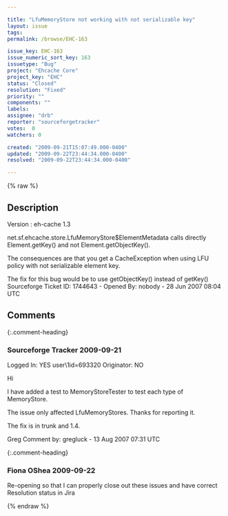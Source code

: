 ```yaml
---

title: "LfuMemoryStore not working with not serializable key"
layout: issue
tags: 
permalink: /browse/EHC-163

issue_key: EHC-163
issue_numeric_sort_key: 163
issuetype: "Bug"
project: "Ehcache Core"
project_key: "EHC"
status: "Closed"
resolution: "Fixed"
priority: ""
components: ""
labels: 
assignee: "drb"
reporter: "sourceforgetracker"
votes:  0
watchers: 0

created: "2009-09-21T15:07:49.000-0400"
updated: "2009-09-22T23:44:34.000-0400"
resolved: "2009-09-22T23:44:34.000-0400"

---
```




{% raw %}



## Description

<div markdown="1" class="description">

Version : eh-cache 1.3

net.sf.ehcache.store.LfuMemoryStore$ElementMetadata calls directly Element.getKey() and not Element.getObjectKey().

The consequences are that you get a CacheException when using LFU policy with not serializable element key.

The fix for this bug would be to use getObjectKey() instead of getKey()
Sourceforge Ticket ID: 1744643 - Opened By: nobody - 28 Jun 2007 08:04 UTC

</div>

## Comments


{:.comment-heading}
### **Sourceforge Tracker** <span class="date">2009-09-21</span>

<div markdown="1" class="comment">

Logged In: YES 
user\1id=693320
Originator: NO

Hi

I have added a test to MemoryStoreTester to test each type of MemoryStore.

The issue only affected LfuMemoryStores. Thanks for reporting it.

The fix is in trunk and 1.4.

Greg
Comment by: gregluck - 13 Aug 2007 07:31 UTC

</div>


{:.comment-heading}
### **Fiona OShea** <span class="date">2009-09-22</span>

<div markdown="1" class="comment">

Re-opening so that I can properly close out these issues and have correct Resolution status in Jira

</div>



{% endraw %}
